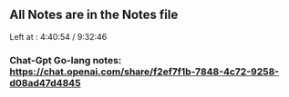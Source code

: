 ## All Notes are in the Notes file
Left at : 4:40:54 / 9:32:46


### Chat-Gpt Go-lang notes: https://chat.openai.com/share/f2ef7f1b-7848-4c72-9258-d08ad47d4845


